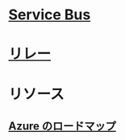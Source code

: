 # [Service Bus](/azure/service-bus-messaging)
# [リレー](/azure/service-bus-relay)
# リソース
## [Azure のロードマップ](https://azure.microsoft.com/roadmap/)
